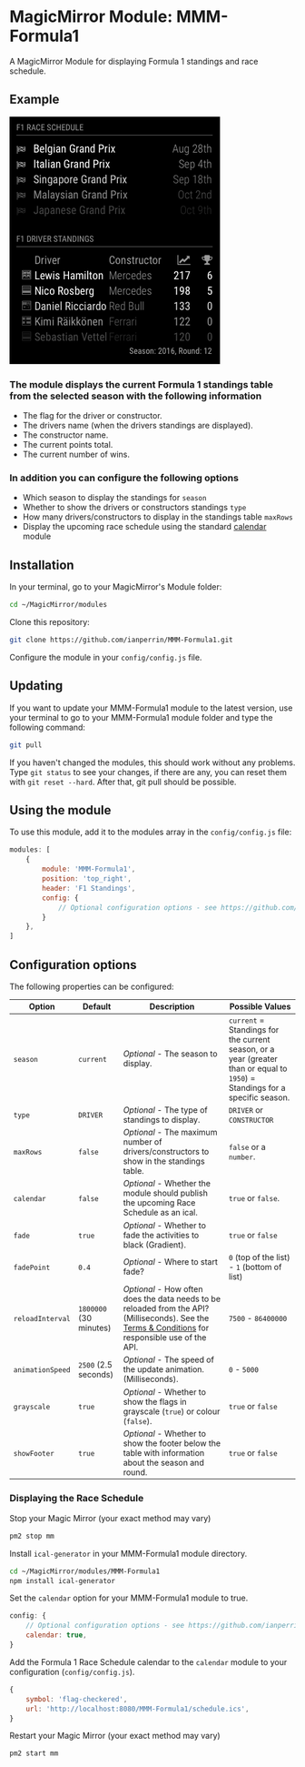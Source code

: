 # MagicMirror Module: MMM-Formula1

A MagicMirror Module for displaying Formula 1 standings and race schedule.

## Example

![Example screenshot](.github/example.png)

### The module displays the current Formula 1 standings table from the selected season with the following information

* The flag for the driver or constructor.
* The drivers name (when the drivers standings are displayed).
* The constructor name.
* The current points total.
* The current number of wins.

### In addition you can configure the following options

* Which season to display the standings for `season`
* Whether to show the drivers or constructors standings `type`
* How many drivers/constructors to display in the standings table `maxRows`
* Display the upcoming race schedule using the standard [calendar](https://github.com/MichMich/MagicMirror/tree/develop/modules/default/calendar) module

## Installation

In your terminal, go to your MagicMirror's Module folder:

````bash
cd ~/MagicMirror/modules
````

Clone this repository:

````bash
git clone https://github.com/ianperrin/MMM-Formula1.git
````

Configure the module in your `config/config.js` file.

## Updating

If you want to update your MMM-Formula1 module to the latest version, use your terminal to go to your MMM-Formula1 module folder and type the following command:

````bash
git pull
````

If you haven't changed the modules, this should work without any problems.
Type `git status` to see your changes, if there are any, you can reset them with `git reset --hard`. After that, git pull should be possible.

## Using the module

To use this module, add it to the modules array in the `config/config.js` file:

````javascript
modules: [
    {
        module: 'MMM-Formula1',
        position: 'top_right',
        header: 'F1 Standings',
        config: {
            // Optional configuration options - see https://github.com/ianperrin/MMM-Formula1#configuration-options
        }
    },
]
````

## Configuration options

The following properties can be configured:

| **Option** | **Default** | **Description** | **Possible Values** |
| --- | --- | --- | --- |
| `season` | `current` | *Optional* - The season to display. | `current` = Standings for the current season, or a year (greater than or equal to `1950`) = Standings for a specific season. |
| `type` | `DRIVER` | *Optional* - The type of standings to display. | `DRIVER` or `CONSTRUCTOR` |
| `maxRows` | `false` | *Optional* - The maximum number of drivers/constructors to show in the standings table. |  `false` or a `number`. |
| `calendar` | `false` | *Optional* - Whether the module should publish the upcoming Race Schedule as an ical. | `true` or `false`. |
| `fade` | `true` | *Optional* - Whether to fade the activities to black (Gradient). | `true` or `false` |
| `fadePoint` | `0.4` | *Optional* - Where to start fade? |  `0` (top of the list) - `1` (bottom of list) |
| `reloadInterval` | `1800000` (30 minutes) | *Optional* - How often does the data needs to be reloaded from the API? (Milliseconds). See the [Terms & Conditions](http://ergast.com/mrd/terms/) for responsible use of the API. |  `7500` - `86400000` |
| `animationSpeed` | `2500` (2.5 seconds) | *Optional* - The speed of the update animation. (Milliseconds). | `0` - `5000` |
| `grayscale` | `true` | *Optional* - Whether to show the flags in grayscale (`true`) or colour (`false`). |  `true` or `false` |
| `showFooter` | `true` | *Optional* - Whether to show the footer below the table with information about the season and round. |  `true` or `false` |

### Displaying the Race Schedule

Stop your Magic Mirror (your exact method may vary)

````bash
pm2 stop mm
````

Install `ical-generator` in your MMM-Formula1 module directory.

````bash
cd ~/MagicMirror/modules/MMM-Formula1
npm install ical-generator
````

Set the `calendar` option for your MMM-Formula1 module to true.

````javascript
config: {
    // Optional configuration options - see https://github.com/ianperrin/MMM-Formula1#configuration-options
    calendar: true,
}
````

Add the Formula 1 Race Schedule calendar to the `calendar` module to your configuration (`config/config.js`).

````javascript
{
    symbol: 'flag-checkered',
    url: 'http://localhost:8080/MMM-Formula1/schedule.ics',
}
````

Restart your Magic Mirror (your exact method may vary)

````bash
pm2 start mm
````
